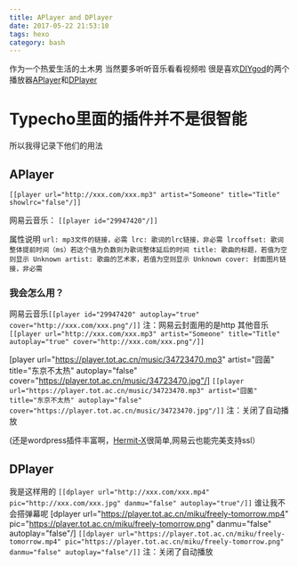 ```yaml
---
title: APlayer and DPlayer
date: 2017-05-22 21:53:10
tags: hexo
category: bash
---
```

作为一个热爱生活的土木男
当然要多听听音乐看看视频啦
很是喜欢[DIYgod][1]的两个播放器[APlayer][2]和[DPlayer][3]
# Typecho里面的插件并不是很智能
所以我得记录下他们的用法


<!--more-->


## APlayer
`[[player url="http://xxx.com/xxx.mp3" artist="Someone" title="Title" showlrc="false"/]]`

网易云音乐：
`[[player id="29947420"/]]`

属性说明
`url: mp3文件的链接，必需
lrc: 歌词的lrc链接，非必需
lrcoffset: 歌词整体提前时间（ms）若这个值为负数则为歌词整体延后的时间
title: 歌曲的标题，若值为空则显示 Unknown
artist: 歌曲的艺术家，若值为空则显示 Unknown
cover: 封面图片链接，非必需`

### 我会怎么用？
网易云音乐`[[player id="29947420" autoplay="true" cover="http://xxx.com/xxx.png"/]]`
注：网易云封面用的是http
其他音乐`[[player url="http://xxx.com/xxx.mp3" artist="Someone" title="Title" autoplay="true" cover="http://xxx.com/xxx.png"/]]`

[player url="https://player.tot.ac.cn/music/34723470.mp3" artist="囧菌" title="东京不太热" autoplay="false" cover="https://player.tot.ac.cn/music/34723470.jpg"/]
`[[player url="https://player.tot.ac.cn/music/34723470.mp3" artist="囧菌" title="东京不太热" autoplay="false" cover="https://player.tot.ac.cn/music/34723470.jpg"/]]`
注：关闭了自动播放

(还是wordpress插件丰富啊，[Hermit-X][4]很简单,网易云也能完美支持ssl）

## DPlayer
我是这样用的
`[[dplayer url="http://xxx.com/xxx.mp4" pic="http://xxx.com/xxx.jpg" danmu="false" autoplay="true"/]]`
谁让我不会搭弹幕呢
[dplayer url="https://player.tot.ac.cn/miku/freely-tomorrow.mp4" pic="https://player.tot.ac.cn/miku/freely-tomorrow.png" danmu="false" autoplay="false"/]
`[[dplayer url="https://player.tot.ac.cn/miku/freely-tomorrow.mp4" pic="https://player.tot.ac.cn/miku/freely-tomorrow.png" danmu="false" autoplay="false"/]]`
注：关闭了自动播放

  [1]: https://www.anotherhome.net/
  [2]: https://github.com/DIYgod/APlayer
  [3]: https://github.com/DIYgod/DPlayer
  [4]: https://github.com/liwanglin12/Hermit-X